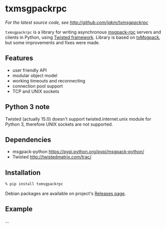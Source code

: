 txmsgpackrpc
============

*For the latest source code, see <http://github.com/jakm/txmsgpackrpc>*


``txmsgpackrpc`` is a library for writing asynchronous
[msgpack-rpc](https://github.com/msgpack-rpc/msgpack-rpc/blob/master/spec.md)
servers and clients in Python, using [Twisted framework](http://twistedmatrix.com).
Library is based on [txMsgpack](https://github.com/donalm/txMsgpack), but some
improvements and fixes were made.


Features
--------

- user friendly API
- modular object model
- working timeouts and reconnecting
- connection pool support
- TCP and UNIX sockets

Python 3 note
-------------

Twisted (actually 15.0) doesn't support twisted.internet.unix module
for Python 3, therefore UNIX sockets are not supported.

Dependencies
------------

- msgpack-python <https://pypi.python.org/pypi/msgpack-python/>
- Twisted        <http://twistedmatrix.com/trac/>

Installation
------------

```sh
% pip install txmsgpackrpc
```

Debian packages are available on project's
[Releases page](https://github.com/jakm/txmsgpackrpc/releases/latest).

Example
-------

...
